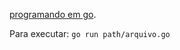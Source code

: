 [programando em go](https://www.casadocodigo.com.br/products/livro-google-go).

Para executar:
```go run path/arquivo.go```
